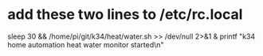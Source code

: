 # add these two lines to /etc/rc.local
sleep 30 && /home/pi/git/k34/heat/water.sh >> /dev/null 2>&1 &
printf "k34 home automation heat water monitor started\n"
